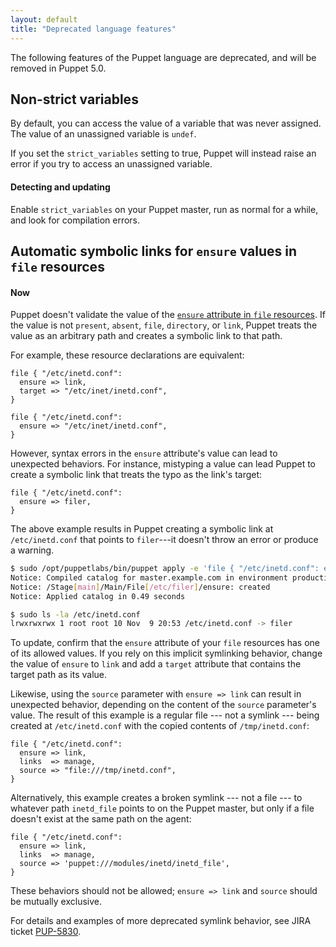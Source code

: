 ```yaml
---
layout: default
title: "Deprecated language features"
---
```


The following features of the Puppet language are deprecated, and will be removed in Puppet 5.0.

## Non-strict variables

By default, you can access the value of a variable that was never assigned. The value of an unassigned variable is `undef`.

If you set the `strict_variables` setting to true, Puppet will instead raise an error if you try to access an unassigned variable.

#### Detecting and updating

Enable `strict_variables` on your Puppet master, run as normal for a while, and look for compilation errors.

## Automatic symbolic links for `ensure` values in `file` resources

#### Now

Puppet doesn't validate the value of the [`ensure` attribute in `file` resources](/puppet/latest/type.html#file-attribute-ensure). If the value is not `present`, `absent`, `file`, `directory`, or `link`, Puppet treats the value as an arbitrary path and creates a symbolic link to that path.

For example, these resource declarations are equivalent:

``` puppet
file { "/etc/inetd.conf":
  ensure => link,
  target => "/etc/inet/inetd.conf",
}

file { "/etc/inetd.conf":
  ensure => "/etc/inet/inetd.conf",
}
```

However, syntax errors in the `ensure` attribute's value can lead to unexpected behaviors. For instance, mistyping a value can lead Puppet to create a symbolic link that treats the typo as the link's target:

``` puppet
file { "/etc/inetd.conf":
  ensure => filer,
}
```

The above example results in Puppet creating a symbolic link at `/etc/inetd.conf` that points to `filer`---it doesn't throw an error or produce a warning.

``` bash
$ sudo /opt/puppetlabs/bin/puppet apply -e 'file { "/etc/inetd.conf": ensure => filer}'
Notice: Compiled catalog for master.example.com in environment production in 1.18 seconds
Notice: /Stage[main]/Main/File[/etc/filer]/ensure: created
Notice: Applied catalog in 0.49 seconds

$ sudo ls -la /etc/inetd.conf
lrwxrwxrwx 1 root root 10 Nov  9 20:53 /etc/inetd.conf -> filer
```

To update, confirm that the `ensure` attribute of your `file` resources has one of its allowed values. If you rely on this implicit symlinking behavior, change the value of `ensure` to `link` and add a `target` attribute that contains the target path as its value.

Likewise, using the `source` parameter with `ensure => link` can result in unexpected behavior, depending on the content of the `source` parameter's value. The result of this example is a regular file --- not a symlink --- being created at `/etc/inetd.conf` with the copied contents of `/tmp/inetd.conf`:

``` puppet
file { "/etc/inetd.conf":
  ensure => link,
  links  => manage,
  source => "file:///tmp/inetd.conf",
}
```

Alternatively, this example creates a broken symlink --- not a file --- to whatever path `inetd_file` points to on the Puppet master, but only if a file doesn't exist at the same path on the agent:

``` puppet
file { "/etc/inetd.conf":
  ensure => link,
  links  => manage,
  source => 'puppet:///modules/inetd/inetd_file',
}
```

These behaviors should not be allowed; `ensure => link` and `source` should be mutually exclusive.

For details and examples of more deprecated symlink behavior, see JIRA ticket [PUP-5830](https://tickets.puppetlabs.com/browse/PUP-5830).